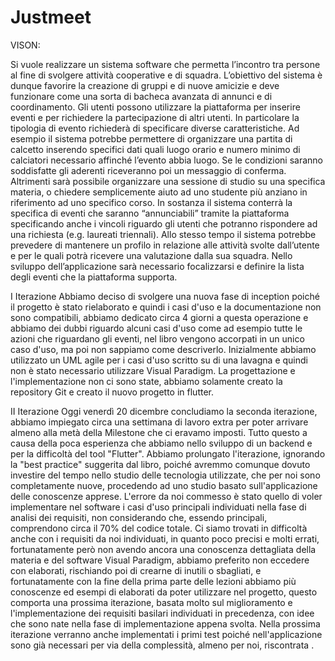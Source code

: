 # Justmeet

VISON:
 
Si vuole realizzare un sistema software che permetta l’incontro tra persone al fine di svolgere attività cooperative e di squadra. L’obiettivo del sistema è dunque favorire la creazione di gruppi e di nuove amicizie e deve funzionare come una sorta di bacheca avanzata di annunci e di coordinamento.
Gli utenti possono utilizzare la piattaforma per inserire eventi e per richiedere la partecipazione di altri utenti. In particolare la tipologia di evento richiederà di specificare diverse caratteristiche. Ad esempio il sistema potrebbe permettere di organizzare una partita di calcetto inserendo specifici dati quali luogo orario e numero minimo di calciatori necessario affinché l’evento abbia luogo. Se le condizioni saranno soddisfatte gli aderenti riceveranno poi un messaggio di conferma.
Altrimenti sarà possibile organizzare una sessione di studio su una specifica materia, o chiedere semplicemente aiuto ad uno studente più anziano in riferimento ad uno specifico corso.
In sostanza il sistema conterrà la specifica di eventi che saranno “annunciabili” tramite la piattaforma specificando anche i vincoli riguardo gli utenti che potranno rispondere ad una richiesta (e.g. laureati triennali).
Allo stesso tempo il sistema potrebbe prevedere di mantenere un profilo in relazione alle attività svolte dall’utente e per le quali potrà ricevere una valutazione dalla sua squadra.
Nello sviluppo dell’applicazione sarà necessario focalizzarsi e definire la lista degli eventi che la piattaforma supporta.



I Iterazione
Abbiamo deciso di svolgere una nuova fase di inception poiché il progetto è stato rielaborato e quindi i casi d'uso e la documentazione non sono compatibili, abbiamo dedicato circa 4 giorni a questa operazione e abbiamo dei dubbi riguardo alcuni casi d'uso come ad esempio tutte le azioni che riguardano gli eventi, nel libro vengono accorpati in un unico caso d'uso, ma poi non sappiamo come descriverlo.
Inizialmente abbiamo utilizzato un UML agile per i casi d'uso scritto su di una lavagna e quindi non è stato necessario utilizzare Visual Paradigm.
La progettazione e l'implementazione non ci sono state, abbiamo solamente creato la repository Git e creato il nuovo progetto in flutter.


II Iterazione
Oggi venerdì 20 dicembre concludiamo la seconda iterazione, abbiamo impiegato circa una settimana di lavoro extra per poter arrivare almeno alla metà della Milestone che ci eravamo imposti.
Tutto questo a causa della poca esperienza che abbiamo nello sviluppo di un backend e per la difficoltà del tool "Flutter". Abbiamo prolungato l'iterazione, ignorando la "best practice" suggerita dal libro, poiché avremmo comunque dovuto investire del tempo nello studio delle tecnologia utilizzate, che per noi sono completamente nuove, procedendo ad uno studio basato sull'applicazione delle conoscenze apprese.
L'errore da noi commesso è stato quello di voler implementare nel software i casi d'uso principali individuati nella fase di analisi dei requisiti, non considerando che, essendo principali, comprendono circa il 70% del codice totale.
Ci siamo trovati in difficoltà anche con i requisiti da noi individuati, in quanto poco precisi e molti errati, fortunatamente però non avendo ancora una conoscenza dettagliata della materia e del software Visual Paradigm, abbiamo preferito non eccedere con elaborati, rischiando poi di crearne di inutili o sbagliati, e fortunatamente con la fine della prima parte delle lezioni abbiamo più conoscenze ed esempi di elaborati da poter utilizzare nel progetto, questo comporta una prossima iterazione, basata molto sul miglioramento e l'implementazione dei requisiti basilari individuati in precedenza, con idee che sono nate nella fase di implementazione appena svolta.
Nella prossima iterazione verranno anche implementati i primi test poiché nell'applicazione sono già necessari per via della complessità, almeno per noi, riscontrata .
